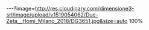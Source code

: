 ---?image=http://res.cloudinary.com/dimensione3-srl/image/upload/v1519054062/Due-Zeta__Homi_Milano_2018/DG3651.jpg&size=auto 100%